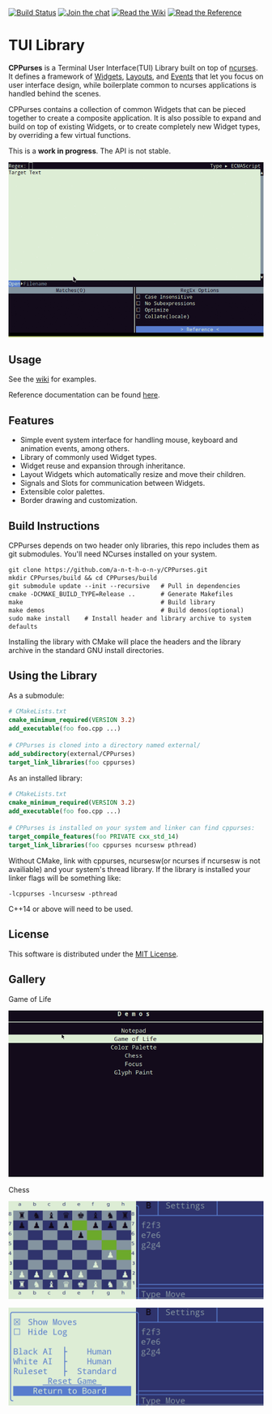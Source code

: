 [![Build Status](https://travis-ci.org/a-n-t-h-o-n-y/CPPurses.svg?branch=master)](https://travis-ci.org/a-n-t-h-o-n-y/CPPurses) [![Join the chat](https://badges.gitter.im/Join%20Chat.svg)](https://gitter.im/CPPurses/Lobby) [![Read the Wiki](https://img.shields.io/badge/-Wiki-yellow.svg)](https://github.com/a-n-t-h-o-n-y/CPPurses/wiki) [![Read the Reference](https://img.shields.io/badge/-API%20Reference-blue.svg)](https://a-n-t-h-o-n-y.github.io/CPPurses/hierarchy.html)


# TUI Library
__CPPurses__ is a Terminal User Interface(TUI) Library built on top of
[ncurses](https://www.gnu.org/software/ncurses/). It defines a framework of
[Widgets](https://github.com/a-n-t-h-o-n-y/CPPurses/wiki/Widgets),
[Layouts](https://github.com/a-n-t-h-o-n-y/CPPurses/wiki/Layouts), and
[Events](https://github.com/a-n-t-h-o-n-y/CPPurses/wiki/Events) that let you focus on
user interface design, while boilerplate common to ncurses applications is
handled behind the scenes.

CPPurses contains a collection of common Widgets that can be pieced together to
create a composite application. It is also possible to expand and build on top
of existing Widgets, or to create completely new Widget types, by overriding a
few virtual functions.

This is a __work in progress__. The API is not stable.

<p align="center">
  <img src="docs/images/regexplore.gif">
</p>


## Usage
See the [wiki](https://github.com/a-n-t-h-o-n-y/CPPurses/wiki) for examples.

Reference documentation can be found [here](
https://a-n-t-h-o-n-y.github.io/CPPurses/annotated.html).

## Features
- Simple event system interface for handling mouse, keyboard
and animation events, among others.
- Library of commonly used Widget types.
- Widget reuse and expansion through inheritance.
- Layout Widgets which automatically resize and move their children.
- Signals and Slots for communication between Widgets.
- Extensible color palettes.
- Border drawing and customization.

## Build Instructions
CPPurses depends on two header only libraries, this repo
includes them as git submodules. You'll need NCurses installed on your system.
```
git clone https://github.com/a-n-t-h-o-n-y/CPPurses.git
mkdir CPPurses/build && cd CPPurses/build
git submodule update --init --recursive   # Pull in dependencies
cmake -DCMAKE_BUILD_TYPE=Release ..       # Generate Makefiles
make                                      # Build library
make demos                                # Build demos(optional)
sudo make install    # Install header and library archive to system defaults
```
Installing the library with CMake will place the headers and the library
archive in the standard GNU install directories.

## Using the Library
As a submodule:
```cmake
# CMakeLists.txt
cmake_minimum_required(VERSION 3.2)
add_executable(foo foo.cpp ...)

# CPPurses is cloned into a directory named external/
add_subdirectory(external/CPPurses)
target_link_libraries(foo cppurses)
```

As an installed library:
```cmake
# CMakeLists.txt
cmake_minimum_required(VERSION 3.2)
add_executable(foo foo.cpp ...)

# CPPurses is installed on your system and linker can find cppurses:
target_compile_features(foo PRIVATE cxx_std_14)
target_link_libraries(foo cppurses ncursesw pthread)
```

Without CMake, link with cppurses, ncursesw(or ncurses if ncursesw
is not availiable) and your system's thread library. If the library
is installed your linker flags will be something like:
```
-lcppurses -lncursesw -pthread
```
C++14 or above will need to be used.

## License
This software is distributed under the [MIT License](LICENSE.txt).

## Gallery
Game of Life
<p align="center">
  <img src="docs/images/gol_demo.gif">
</p>

Chess
<p align="center">
  <img src="docs/images/chess_demo_1.png">
</p>
<p align="center">
  <img src="docs/images/chess_demo_2.png">
</p>
